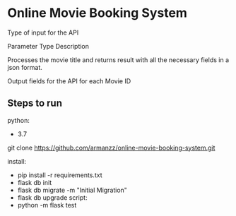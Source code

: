 # Online Movie Booking System

Type of input for the API

Parameter	Type	Description

Processes the movie title and returns result with all the necessary fields in a json format.

Output fields for the API for each Movie ID


## Steps to run
python:
- 3.7

git clone https://github.com/armanzz/online-movie-booking-system.git


install:
- pip install -r requirements.txt
- flask db init
- flask db migrate -m "Initial Migration"
- flask db upgrade
script:
- python -m flask test

